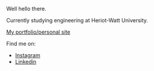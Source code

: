 Well hello there.

Currently studying engineering at Heriot-Watt University.

[My portfolio/personal site](https://abban-fahim.github.io/personal-site)

Find me on:
- [Instagram](https://www.instagram.com/abbanfahim__/)
- [Linkedin](https://www.linkedin.com/in/abban-fahim/)
